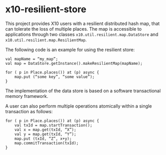 # x10-resilient-store

This project provides X10 users with a resilient distributed hash map, that can tolerate the loss of multiple places.
The map is accessible to applications through two classes `x10.util.resilient.map.DataStore` and `x10.util.resilient.map.ResilientMap`.

The following code is an example for using the resilient store: 
```x10
val mapName = “my_map”;
val map = DataStore.getInstance().makeResilientMap(mapName);

for ( p in Place.places()) at (p) async {
    map.put (“some key”, “some value”);
}
``` 

The implementation of the data store is based on a software transactional memory framework.

A user can also perform multiple operations atomically within a single transaction as follows:
```x10
for ( p in Place.places()) at (p) async {
    val txId = map.startTransaction();
    val x = map.get(txId, “X”);
    val y = map.get(txId, “Y”);
    map.put (txId, “Z”, x+y);
    map.commitTransaction(txId);
}
```
